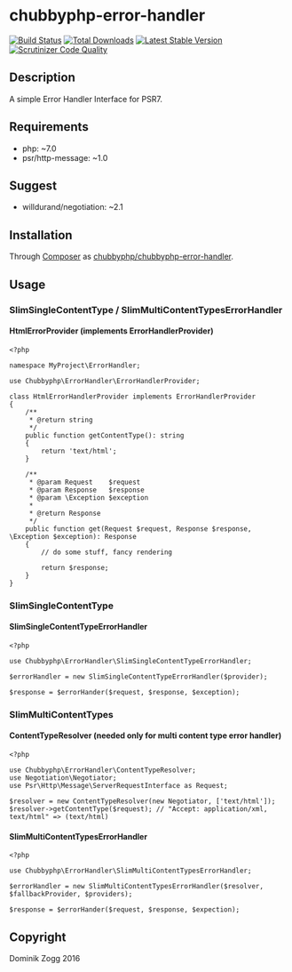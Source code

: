 # chubbyphp-error-handler

[![Build Status](https://api.travis-ci.org/chubbyphp/chubbyphp-error-handler.png?branch=master)](https://travis-ci.org/chubbyphp/chubbyphp-error-handler)
[![Total Downloads](https://poser.pugx.org/chubbyphp/chubbyphp-error-handler/downloads.png)](https://packagist.org/packages/chubbyphp/chubbyphp-error-handler)
[![Latest Stable Version](https://poser.pugx.org/chubbyphp/chubbyphp-error-handler/v/stable.png)](https://packagist.org/packages/chubbyphp/chubbyphp-error-handler)
[![Scrutinizer Code Quality](https://scrutinizer-ci.com/g/chubbyphp/chubbyphp-error-handler/badges/quality-score.png?b=master)](https://scrutinizer-ci.com/g/chubbyphp/chubbyphp-error-handler/?branch=master)

## Description

A simple Error Handler Interface for PSR7.

## Requirements

 * php: ~7.0
 * psr/http-message: ~1.0

## Suggest

 * willdurand/negotiation: ~2.1

## Installation

Through [Composer](http://getcomposer.org) as [chubbyphp/chubbyphp-error-handler][1].

## Usage

### SlimSingleContentType / SlimMultiContentTypesErrorHandler

#### HtmlErrorProvider (implements ErrorHandlerProvider)

```{.php}
<?php

namespace MyProject\ErrorHandler;

use Chubbyphp\ErrorHandler\ErrorHandlerProvider;

class HtmlErrorHandlerProvider implements ErrorHandlerProvider
{
    /**
     * @return string
     */
    public function getContentType(): string
    {
        return 'text/html';
    }

    /**
     * @param Request    $request
     * @param Response   $response
     * @param \Exception $exception
     *
     * @return Response
     */
    public function get(Request $request, Response $response, \Exception $exception): Response
    {
        // do some stuff, fancy rendering

        return $response;
    }
}
```

### SlimSingleContentType

#### SlimSingleContentTypeErrorHandler

```{.php}
<?php

use Chubbyphp\ErrorHandler\SlimSingleContentTypeErrorHandler;

$errorHandler = new SlimSingleContentTypeErrorHandler($provider);

$response = $errorHander($request, $response, $exception);
```

### SlimMultiContentTypes

#### ContentTypeResolver (needed only for multi content type error handler)

```{.php}
<?php

use Chubbyphp\ErrorHandler\ContentTypeResolver;
use Negotiation\Negotiator;
use Psr\Http\Message\ServerRequestInterface as Request;

$resolver = new ContentTypeResolver(new Negotiator, ['text/html']);
$resolver->getContentType($request); // "Accept: application/xml, text/html" => (text/html)
```

#### SlimMultiContentTypesErrorHandler

```{.php}
<?php

use Chubbyphp\ErrorHandler\SlimMultiContentTypesErrorHandler;

$errorHandler = new SlimMultiContentTypesErrorHandler($resolver, $fallbackProvider, $providers);

$response = $errorHander($request, $response, $expection);
```

[1]: https://packagist.org/packages/chubbyphp/chubbyphp-error-handler

## Copyright

Dominik Zogg 2016

